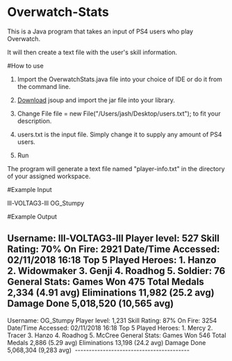 # Overwatch-Stats
This is a Java program that takes an input of PS4 users who play Overwatch. 

It will then create a text file with the user's skill information.


#How to use

1. Import the OverwatchStats.java file into your choice of IDE or do it from the command line.

2. [Download](https://jsoup.org/) jsoup and import the jar file into your library.

3. Change File file = new File("/Users/jash/Desktop/users.txt"); to fit your description.

4. users.txt is the input file. Simply change it to supply any amount of PS4 users.

5. Run

The program will generate a text file named "player-info.txt" in the directory of your assigned workspace.

#Example Input

lll-VOLTAG3-lll
OG_Stumpy

#Example Output

Username: lll-VOLTAG3-lll
Player level: 527
Skill Rating: 70%
On Fire: 2921
Date/Time Accessed: 02/11/2018 16:18
Top 5 Played Heroes: 
	1. Hanzo
	2. Widowmaker
	3. Genji
	4. Roadhog
	5. Soldier: 76
General Stats: 
	Games Won 475
	Total Medals 2,334 (4.91 avg)
	Eliminations 11,982 (25.2 avg)
	Damage Done 5,018,520 (10,565 avg)
-----------------------------------------

Username: OG_Stumpy
Player level: 1,231
Skill Rating: 87%
On Fire: 3254
Date/Time Accessed: 02/11/2018 16:18
Top 5 Played Heroes: 
	1. Mercy
	2. Tracer
	3. Hanzo
	4. Roadhog
	5. McCree
General Stats: 
	Games Won 546
	Total Medals 2,886 (5.29 avg)
	Eliminations 13,198 (24.2 avg)
	Damage Done 5,068,304 (9,283 avg)
  -----------------------------------------
